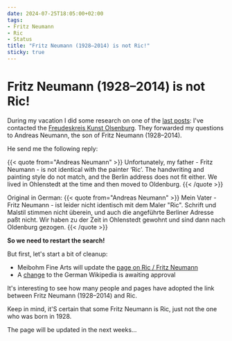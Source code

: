 ```yaml
---
date: 2024-07-25T18:05:00+02:00
tags:
- Fritz Neumann
- Ric
- Status
title: "Fritz Neumann (1928–2014) is not Ric!"
sticky: true
---
```


# Fritz Neumann (1928–2014) is not Ric!

During my vacation I did some research on one of the [last posts](/post/new-fritz-neumann-biography/): I've contacted the [Freudeskreis Kunst Olsenburg](https://freundeskreis-kunst.de/?kuenstler_oldenburg=neumann-fritz). They forwarded my questions to Andreas Neumann, the son of Fritz Neumann (1928–2014).

He send me the following reply:

{{< quote from="Andreas Neumann" >}}
Unfortunately, my father - Fritz Neumann - is not identical with the painter ‘Ric’. The handwriting and painting style do not match, and the Berlin address does not fit either. We lived in Ohlenstedt at the time and then moved to Oldenburg.
{{< /quote >}}

Original in German:
{{< quote from="Andreas Neumann" >}}
Mein Vater - Fritz Neumann - ist leider nicht identisch mit dem Maler "Ric". Schrift und Malstil stimmen nicht überein, und auch die angeführte Berliner Adresse paßt nicht. Wir haben zu der Zeit in Ohlenstedt gewohnt und sind dann nach Oldenburg gezogen.
{{< /quote >}}

**So we need to restart the search!**

But first, let's start a bit of cleanup:
* Meibohm Fine Arts will update the [page on Ric / Fritz Neumann](https://www.meibohmfinearts.com/artists/details/2873)
* A [change](https://de.wikipedia.org/w/index.php?title=Fritz_Neumann&oldid=229488522&diff=cur) to the German Wikipedia is awaiting approval

It's interesting to see how many people and pages have adopted the link between Fritz Neumann (1928–2014) and Ric.

Keep in mind, it'S certain that some Fritz Neumann is Ric, just not the one who was born in 1928.

The page will be updated in the next weeks...
